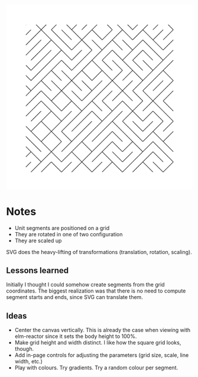 ![Program output preview](random-grid.png)

# Notes

* Unit segments are positioned on a grid
* They are rotated in one of two configuration
* They are scaled up

SVG does the heavy-lifting of transformations (translation, rotation, scaling).

## Lessons learned

Initially I thought I could somehow create segments from the grid coordinates. The biggest realization was that there is no need to compute segment starts and ends, since SVG can translate them.

## Ideas

* Center the canvas vertically. This is already the case when viewing with elm-reactor since it sets the body height to 100%.
* Make grid height and width distinct. I like how the square grid looks, though.
* Add in-page controls for adjusting the parameters (grid size, scale, line width, etc.)
* Play with colours. Try gradients. Try a random colour per segment.
